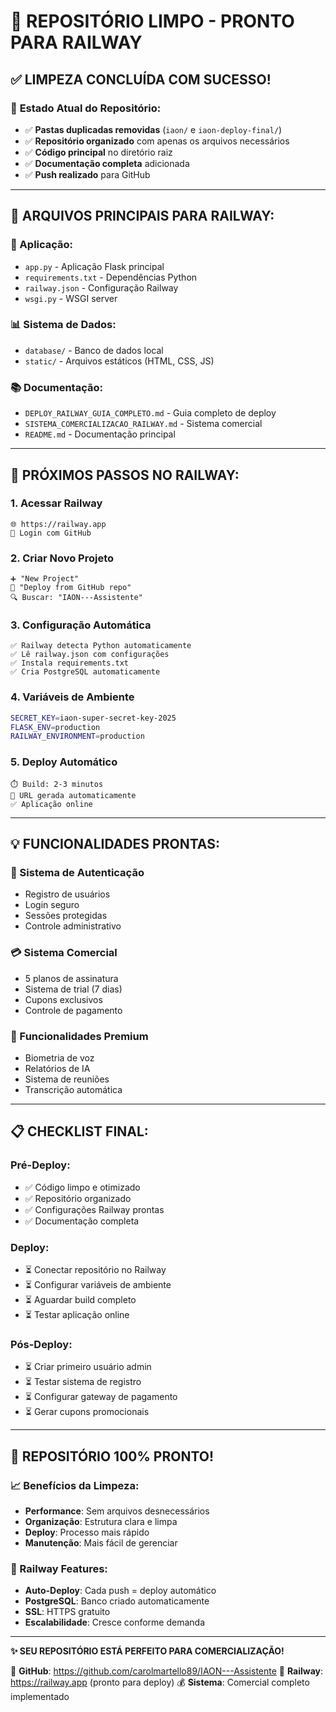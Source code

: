 # 🚀 REPOSITÓRIO LIMPO - PRONTO PARA RAILWAY

## ✅ **LIMPEZA CONCLUÍDA COM SUCESSO!**

### 📁 **Estado Atual do Repositório:**
- ✅ **Pastas duplicadas removidas** (`iaon/` e `iaon-deploy-final/`)
- ✅ **Repositório organizado** com apenas os arquivos necessários
- ✅ **Código principal** no diretório raiz
- ✅ **Documentação completa** adicionada
- ✅ **Push realizado** para GitHub

---

## 🎯 **ARQUIVOS PRINCIPAIS PARA RAILWAY:**

### **🔧 Aplicação:**
- `app.py` - Aplicação Flask principal
- `requirements.txt` - Dependências Python
- `railway.json` - Configuração Railway
- `wsgi.py` - WSGI server

### **📊 Sistema de Dados:**
- `database/` - Banco de dados local
- `static/` - Arquivos estáticos (HTML, CSS, JS)

### **📚 Documentação:**
- `DEPLOY_RAILWAY_GUIA_COMPLETO.md` - Guia completo de deploy
- `SISTEMA_COMERCIALIZACAO_RAILWAY.md` - Sistema comercial
- `README.md` - Documentação principal

---

## 🚀 **PRÓXIMOS PASSOS NO RAILWAY:**

### **1. Acessar Railway**
```
🌐 https://railway.app
👤 Login com GitHub
```

### **2. Criar Novo Projeto**
```
➕ "New Project"
📂 "Deploy from GitHub repo"
🔍 Buscar: "IAON---Assistente"
```

### **3. Configuração Automática**
```
✅ Railway detecta Python automaticamente
✅ Lê railway.json com configurações
✅ Instala requirements.txt
✅ Cria PostgreSQL automaticamente
```

### **4. Variáveis de Ambiente**
```bash
SECRET_KEY=iaon-super-secret-key-2025
FLASK_ENV=production
RAILWAY_ENVIRONMENT=production
```

### **5. Deploy Automático**
```
⏱️ Build: 2-3 minutos
🔗 URL gerada automaticamente
✅ Aplicação online
```

---

## 💡 **FUNCIONALIDADES PRONTAS:**

### **🔐 Sistema de Autenticação**
- Registro de usuários
- Login seguro
- Sessões protegidas
- Controle administrativo

### **💳 Sistema Comercial**
- 5 planos de assinatura
- Sistema de trial (7 dias)
- Cupons exclusivos
- Controle de pagamento

### **🎯 Funcionalidades Premium**
- Biometria de voz
- Relatórios de IA
- Sistema de reuniões
- Transcrição automática

---

## 📋 **CHECKLIST FINAL:**

### **Pré-Deploy:**
- ✅ Código limpo e otimizado
- ✅ Repositório organizado
- ✅ Configurações Railway prontas
- ✅ Documentação completa

### **Deploy:**
- ⏳ Conectar repositório no Railway
- ⏳ Configurar variáveis de ambiente
- ⏳ Aguardar build completo
- ⏳ Testar aplicação online

### **Pós-Deploy:**
- ⏳ Criar primeiro usuário admin
- ⏳ Testar sistema de registro
- ⏳ Configurar gateway de pagamento
- ⏳ Gerar cupons promocionais

---

## 🎉 **REPOSITÓRIO 100% PRONTO!**

### **📈 Benefícios da Limpeza:**
- **Performance**: Sem arquivos desnecessários
- **Organização**: Estrutura clara e limpa
- **Deploy**: Processo mais rápido
- **Manutenção**: Mais fácil de gerenciar

### **🚀 Railway Features:**
- **Auto-Deploy**: Cada push = deploy automático
- **PostgreSQL**: Banco criado automaticamente
- **SSL**: HTTPS gratuito
- **Escalabilidade**: Cresce conforme demanda

---

**✨ SEU REPOSITÓRIO ESTÁ PERFEITO PARA COMERCIALIZAÇÃO!**

🔗 **GitHub**: https://github.com/carolmartello89/IAON---Assistente
🚀 **Railway**: https://railway.app (pronto para deploy)
💰 **Sistema**: Comercial completo implementado
